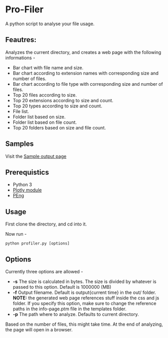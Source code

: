 # Pro-Filer
A python script to analyse your file usage.

## Feautres:
Analyzes the current directory, and creates a web page with the following informations - 

* Bar chart with file name and size.
* Bar chart according to extension names with corresponding size
and number of files.
* Bar chart according to file type with corresponding size
and number of files.
* Top 20 files according to size.
* Top 20 extensions according to size and count.
* Top 20 types according to size and count.
* File list.
* Folder list based on size.
* Folder list based on file count.
* Top 20 folders based on size and file count.

## Samples

Visit the [Sample output page](https://github.com/BrokenMutant/Pro-Filer/blob/master/out/output2017-12-11%2018:49:05.787048.html)

## Prerequistics
* Python 3
* [Plotly module](https://plot.ly/python/)
* [PEng](https://github.com/BrokenMutant/PEng)

## Usage
First clone the directory, and cd into it.

Now run - 
```commandline
python profiler.py [options]
```
## Options

Currently three options are allowed - 
* **-s** The size is calculated in bytes. The size is divided by whatever
is passed to this option. Default is 1000000 (MB)
* **-f** Output filename. Default is output{current time} in the out/ folder.
**NOTE:** the generated web page references stuff inside the css and js folder.
If you specify this option, make sure to change the reference paths in the info-page.ptm
file in the templates folder.
* **-p** The path where to analyze. Defaults to current directory.

Based on the number of files, this might take time. At the end of analyzing, the page will
open in a browser.